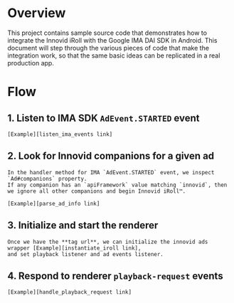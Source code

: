 # Overview

This project contains sample source code that demonstrates how to integrate the Innovid iRoll 
with the Google IMA DAI SDK in Android. This document will step through the various pieces of code 
that make the integration work, so that the same basic ideas can be replicated in a real production app.

# Flow

## 1. Listen to IMA SDK `AdEvent.STARTED` event
    [Example][listen_ima_events link]
    
## 2. Look for Innovid companions for a given ad
    In the handler method for IMA `AdEvent.STARTED` event, we inspect `Ad#companions` property. 
    If any companion has an `apiFramework` value matching `innovid`, then we ignore all other companions and begin Innovid iRoll™.

    [Example][parse_ad_info link]

## 3. Initialize and start the renderer
    Once we have the **tag url**, we can initialize the innovid ads wrapper [Example][instantiate_iroll link],
    and set playback listener and ad events listener.
    

## 4. Respond to renderer `playback-request` events
    [Example][handle_playback_request link]


[listen_ima_events link]: app/main/java/com.google.ads.interactivemedia.v3.samples/videoplayer/SampleAdsWrapper#onAdEvent
[parse_ad_info link]: app/main/java/com.google.ads.interactivemedia.v3.samples/videoplayer/SampleAdsWrapper#findInteractiveAdInfo       
[parse_ad_info link]: ads.interactivemedia.v3.samples/videoplayer/SampleAdsWrapper#findInteractiveAdInfo       
[instantiate_iroll link]: app/main/java/com.google.ads.interactivemedia.v3.samples/videoplayer/SampleAdsWrapper#checkAndStartInteractiveAd
[listen_ima_events link]: app/main/java/com.google.ads.interactivemedia.v3.samples/videoplayer/SampleAdsWrapper#checkAndStartInteractiveAd
